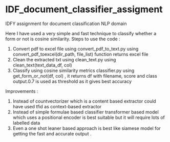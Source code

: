 # IDF_document_classifier_assigment
IDFY assignment for document classification NLP domain

Here I have used a very simple and fast technique to classify whether a form or not is cosine similarity.
Steps to use the code :

1) Convert pdf to excel file using convert_pdf_to_text.py using convert_pdf_toexcel(dir_path, file_list) function returns excel file
2) Clean the extracted txt using clean_text.py using clean_text(text_data_df, col)
3) Classify using cosine similarity metrics classifier.py using get_form_or_not(df, col) , it returns df with filename, score and class output.0.7 is used as threshold as it gives best accuracy 

Improvements :

1) Instead of countvectorizer which is a content based extractor could have used tfid as context-based extractor
2) Instead  of simple formulae based classifier transformer based model which uses a positional encoder is best suitable but it will require lots of labelled data
3) Even a one shot leaner based approach is best like siamese model for getting the fast and accurate output .
